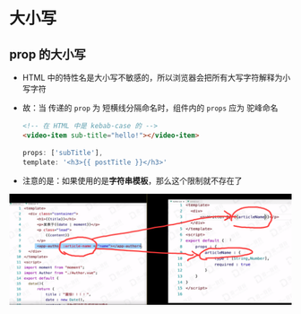 # 大小写

## prop 的大小写

  - HTML 中的特性名是大小写不敏感的，所以浏览器会把所有大写字符解释为小写字符

  - 故：当 传递的 `prop` 为 短横线分隔命名时，组件内的 `props` 应为 驼峰命名

    ```html
    <!-- 在 HTML 中是 kebab-case 的 -->
    <video-item sub-title="hello!"></video-item>
    ```

    ```js
    props: ['subTitle'],
    template: '<h3>{{ postTitle }}</h3>'
    ```

  - 注意的是：如果使用的是**字符串模板**，那么这个限制就不存在了

![](image/驼峰命名_NrTWWKEMsC.jpg)
